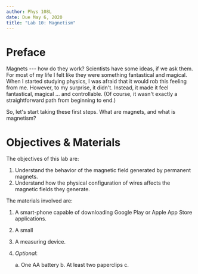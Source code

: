 ```yaml
---
author: Phys 108L
date: Due May 6, 2020
title: "Lab 10: Magnetism"
---
```


Preface
=======

Magnets --- how do they work?  Scientists have some ideas, if we ask them.  For
most of my life I felt like they were something fantastical and magical.
When I started studying physics, I was afraid that it would rob this feeling
from me.  However, to my surprise, it didn't.  Instead, it made it feel
fantastical, magical ... and controllable.  (Of course, it wasn't exactly a
straightforward path from beginning to end.)

So, let's start taking these first steps.  What are magnets, and what is
magnetism?

Objectives & Materials
======================

The objectives of this lab are:

1.  Understand the behavior of the magnetic field generated by permanent
    magnets.
2.  Understand how the physical configuration of wires affects the magnetic
    fields they generate.

The materials involved are:

1.  A smart-phone capable of downloading Google Play or Apple App Store
    applications.
2.  A small
2.  A measuring device.
3.  *Optional*:

    a.  One AA battery
    b.  At least two paperclips
    c.
